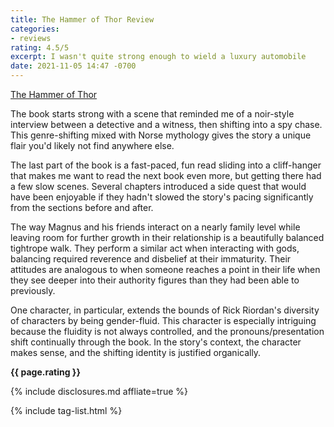 ```yaml
---
title: The Hammer of Thor Review
categories:
- reviews
rating: 4.5/5
excerpt: I wasn't quite strong enough to wield a luxury automobile
date: 2021-11-05 14:47 -0700
---
```

[The Hammer of Thor](https://amzn.to/39Ip9JP)

The book starts strong with a scene that reminded me of a noir-style interview between a detective and a witness, then shifting into a spy chase.  This genre-shifting mixed with Norse mythology gives the story a  unique flair you'd likely not find anywhere else.

The last part of the book is a fast-paced, fun read sliding into a cliff-hanger that makes me want to read the next book even more, but getting there had a few slow scenes.  Several chapters introduced a side quest that would have been enjoyable if they hadn't slowed the story's pacing significantly from the sections before and after.

The way Magnus and his friends interact on a nearly family level while leaving room for further growth in their relationship is a beautifully balanced tightrope walk.  They perform a similar act when interacting with gods, balancing required reverence and disbelief at their immaturity.  Their attitudes are analogous to when someone reaches a point in their life when they see deeper into their authority figures than they had been able to previously.

One character, in particular, extends the bounds of Rick Riordan's diversity of characters by being gender-fluid.  This character is especially intriguing because the fluidity is not always controlled, and the pronouns/presentation shift continually through the book.  In the story's context, the character makes sense, and the shifting identity is justified organically.

__{{ page.rating }}__

{% include disclosures.md affliate=true %}

{% include tag-list.html %}
